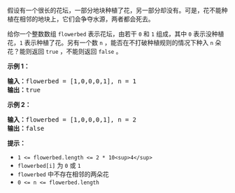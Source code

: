 假设有一个很长的花坛，一部分地块种植了花，另一部分却没有。可是，花不能种植在相邻的地块上，它们会争夺水源，两者都会死去。

 给你一个整数数组 `flowerbed` 表示花坛，由若干 `0` 和 `1` 组成，其中 `0` 表示没种植花，`1` 表示种植了花。另有一个数 `n` ，能否在不打破种植规则的情况下种入 `n` 朵花？能则返回 `true` ，不能则返回 `false` 。

**示例 1：**

<pre><strong>输入：</strong>flowerbed = [1,0,0,0,1], n = 1
<strong>输出：</strong>true
</pre>

**示例 2：**

<pre><strong>输入：</strong>flowerbed = [1,0,0,0,1], n = 2
<strong>输出：</strong>false
</pre>

**提示：**

* `1 <= flowerbed.length <= 2 * 10<sup>4</sup>`
* `flowerbed[i]` 为 `0` 或 `1`
* `flowerbed` 中不存在相邻的两朵花
* `0 <= n <= flowerbed.length`
